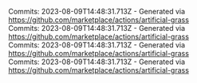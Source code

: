 Commits: 2023-08-09T14:48:31.713Z - Generated via https://github.com/marketplace/actions/artificial-grass
<br>
Commits: 2023-08-09T14:48:31.713Z - Generated via https://github.com/marketplace/actions/artificial-grass
<br>
Commits: 2023-08-09T14:48:31.713Z - Generated via https://github.com/marketplace/actions/artificial-grass
<br>
Commits: 2023-08-09T14:48:31.713Z - Generated via https://github.com/marketplace/actions/artificial-grass
<br>
